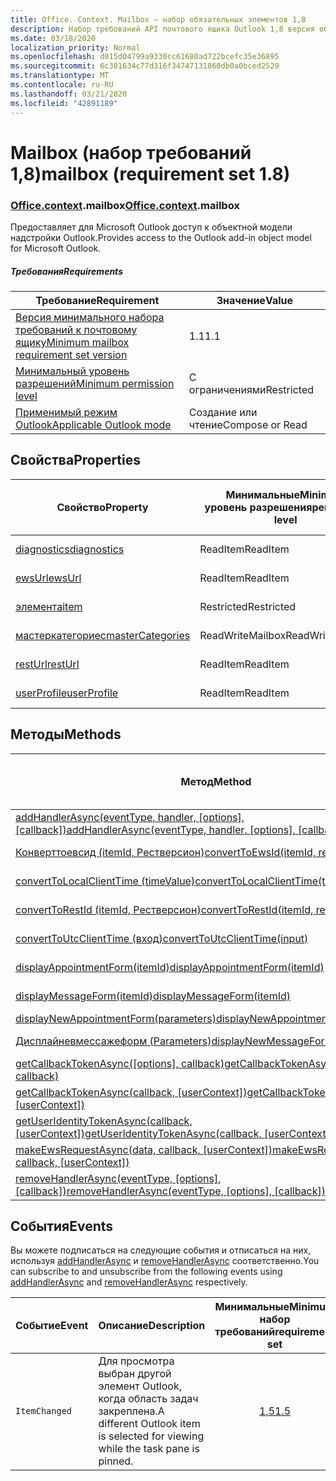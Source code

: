```yaml
---
title: Office. Context. Mailbox — набор обязательных элементов 1,8
description: Набор требований API почтового ящика Outlook 1,8 версия объектной модели почтового ящика.
ms.date: 03/18/2020
localization_priority: Normal
ms.openlocfilehash: d015d04799a9330cc61680ad722bcefc35e36895
ms.sourcegitcommit: 6c381634c77d316f34747131860db0a0bced2529
ms.translationtype: MT
ms.contentlocale: ru-RU
ms.lasthandoff: 03/21/2020
ms.locfileid: "42891189"
---
```

# <a name="mailbox-requirement-set-18"></a><span data-ttu-id="462fc-103">Mailbox (набор требований 1,8)</span><span class="sxs-lookup"><span data-stu-id="462fc-103">mailbox (requirement set 1.8)</span></span>

### <a name="officecontextmailbox"></a><span data-ttu-id="462fc-104">[Office](office.md)[.context](office.context.md).mailbox</span><span class="sxs-lookup"><span data-stu-id="462fc-104">[Office](office.md)[.context](office.context.md).mailbox</span></span>

<span data-ttu-id="462fc-105">Предоставляет для Microsoft Outlook доступ к объектной модели надстройки Outlook.</span><span class="sxs-lookup"><span data-stu-id="462fc-105">Provides access to the Outlook add-in object model for Microsoft Outlook.</span></span>

##### <a name="requirements"></a><span data-ttu-id="462fc-106">Требования</span><span class="sxs-lookup"><span data-stu-id="462fc-106">Requirements</span></span>

|<span data-ttu-id="462fc-107">Требование</span><span class="sxs-lookup"><span data-stu-id="462fc-107">Requirement</span></span>| <span data-ttu-id="462fc-108">Значение</span><span class="sxs-lookup"><span data-stu-id="462fc-108">Value</span></span>|
|---|---|
|[<span data-ttu-id="462fc-109">Версия минимального набора требований к почтовому ящику</span><span class="sxs-lookup"><span data-stu-id="462fc-109">Minimum mailbox requirement set version</span></span>](../../requirement-sets/outlook-api-requirement-sets.md)| <span data-ttu-id="462fc-110">1.1</span><span class="sxs-lookup"><span data-stu-id="462fc-110">1.1</span></span>|
|[<span data-ttu-id="462fc-111">Минимальный уровень разрешений</span><span class="sxs-lookup"><span data-stu-id="462fc-111">Minimum permission level</span></span>](../../../outlook/understanding-outlook-add-in-permissions.md)| <span data-ttu-id="462fc-112">С ограничениями</span><span class="sxs-lookup"><span data-stu-id="462fc-112">Restricted</span></span>|
|[<span data-ttu-id="462fc-113">Применимый режим Outlook</span><span class="sxs-lookup"><span data-stu-id="462fc-113">Applicable Outlook mode</span></span>](../../../outlook/outlook-add-ins-overview.md#extension-points)| <span data-ttu-id="462fc-114">Создание или чтение</span><span class="sxs-lookup"><span data-stu-id="462fc-114">Compose or Read</span></span>|

## <a name="properties"></a><span data-ttu-id="462fc-115">Свойства</span><span class="sxs-lookup"><span data-stu-id="462fc-115">Properties</span></span>

| <span data-ttu-id="462fc-116">Свойство</span><span class="sxs-lookup"><span data-stu-id="462fc-116">Property</span></span> | <span data-ttu-id="462fc-117">Минимальные</span><span class="sxs-lookup"><span data-stu-id="462fc-117">Minimum</span></span><br><span data-ttu-id="462fc-118">уровень разрешения</span><span class="sxs-lookup"><span data-stu-id="462fc-118">permission level</span></span> | <span data-ttu-id="462fc-119">Способов</span><span class="sxs-lookup"><span data-stu-id="462fc-119">Modes</span></span> | <span data-ttu-id="462fc-120">Тип возвращаемых данных</span><span class="sxs-lookup"><span data-stu-id="462fc-120">Return type</span></span> | <span data-ttu-id="462fc-121">Минимальные</span><span class="sxs-lookup"><span data-stu-id="462fc-121">Minimum</span></span><br><span data-ttu-id="462fc-122">набор требований</span><span class="sxs-lookup"><span data-stu-id="462fc-122">requirement set</span></span> |
|---|---|---|---|:---:|
| [<span data-ttu-id="462fc-123">diagnostics</span><span class="sxs-lookup"><span data-stu-id="462fc-123">diagnostics</span></span>](/javascript/api/outlook/office.mailbox?view=outlook-js-1.8#diagnostics) | <span data-ttu-id="462fc-124">ReadItem</span><span class="sxs-lookup"><span data-stu-id="462fc-124">ReadItem</span></span> | <span data-ttu-id="462fc-125">Создание</span><span class="sxs-lookup"><span data-stu-id="462fc-125">Compose</span></span><br><span data-ttu-id="462fc-126">Чтение</span><span class="sxs-lookup"><span data-stu-id="462fc-126">Read</span></span> | [<span data-ttu-id="462fc-127">Диагностики</span><span class="sxs-lookup"><span data-stu-id="462fc-127">Diagnostics</span></span>](/javascript/api/outlook/office.diagnostics?view=outlook-js-1.8) | [<span data-ttu-id="462fc-128">1.1</span><span class="sxs-lookup"><span data-stu-id="462fc-128">1.1</span></span>](../requirement-set-1.1/outlook-requirement-set-1.1.md) |
| [<span data-ttu-id="462fc-129">ewsUrl</span><span class="sxs-lookup"><span data-stu-id="462fc-129">ewsUrl</span></span>](/javascript/api/outlook/office.mailbox?view=outlook-js-1.8#ewsurl) | <span data-ttu-id="462fc-130">ReadItem</span><span class="sxs-lookup"><span data-stu-id="462fc-130">ReadItem</span></span> | <span data-ttu-id="462fc-131">Создание</span><span class="sxs-lookup"><span data-stu-id="462fc-131">Compose</span></span><br><span data-ttu-id="462fc-132">Чтение</span><span class="sxs-lookup"><span data-stu-id="462fc-132">Read</span></span> | <span data-ttu-id="462fc-133">String</span><span class="sxs-lookup"><span data-stu-id="462fc-133">String</span></span> | [<span data-ttu-id="462fc-134">1.1</span><span class="sxs-lookup"><span data-stu-id="462fc-134">1.1</span></span>](../requirement-set-1.1/outlook-requirement-set-1.1.md) |
| [<span data-ttu-id="462fc-135">элемента</span><span class="sxs-lookup"><span data-stu-id="462fc-135">item</span></span>](office.context.mailbox.item.md) | <span data-ttu-id="462fc-136">Restricted</span><span class="sxs-lookup"><span data-stu-id="462fc-136">Restricted</span></span> | <span data-ttu-id="462fc-137">Создание</span><span class="sxs-lookup"><span data-stu-id="462fc-137">Compose</span></span><br><span data-ttu-id="462fc-138">Чтение</span><span class="sxs-lookup"><span data-stu-id="462fc-138">Read</span></span> | [<span data-ttu-id="462fc-139">Элемент</span><span class="sxs-lookup"><span data-stu-id="462fc-139">Item</span></span>](/javascript/api/outlook/office.item?view=outlook-js-1.8) | [<span data-ttu-id="462fc-140">1.1</span><span class="sxs-lookup"><span data-stu-id="462fc-140">1.1</span></span>](../requirement-set-1.1/outlook-requirement-set-1.1.md) |
| [<span data-ttu-id="462fc-141">мастеркатегориес</span><span class="sxs-lookup"><span data-stu-id="462fc-141">masterCategories</span></span>](/javascript/api/outlook/office.mailbox?view=outlook-js-1.8#mastercategories) | <span data-ttu-id="462fc-142">ReadWriteMailbox</span><span class="sxs-lookup"><span data-stu-id="462fc-142">ReadWriteMailbox</span></span> | <span data-ttu-id="462fc-143">Создание</span><span class="sxs-lookup"><span data-stu-id="462fc-143">Compose</span></span><br><span data-ttu-id="462fc-144">Чтение</span><span class="sxs-lookup"><span data-stu-id="462fc-144">Read</span></span> | [<span data-ttu-id="462fc-145">MasterCategories</span><span class="sxs-lookup"><span data-stu-id="462fc-145">MasterCategories</span></span>](/javascript/api/outlook/office.mastercategories?view=outlook-js-1.8) | [<span data-ttu-id="462fc-146">1,8</span><span class="sxs-lookup"><span data-stu-id="462fc-146">1.8</span></span>](../requirement-set-1.8/outlook-requirement-set-1.8.md) |
| [<span data-ttu-id="462fc-147">restUrl</span><span class="sxs-lookup"><span data-stu-id="462fc-147">restUrl</span></span>](/javascript/api/outlook/office.mailbox?view=outlook-js-1.8#resturl) | <span data-ttu-id="462fc-148">ReadItem</span><span class="sxs-lookup"><span data-stu-id="462fc-148">ReadItem</span></span> | <span data-ttu-id="462fc-149">Создание</span><span class="sxs-lookup"><span data-stu-id="462fc-149">Compose</span></span><br><span data-ttu-id="462fc-150">Чтение</span><span class="sxs-lookup"><span data-stu-id="462fc-150">Read</span></span> | <span data-ttu-id="462fc-151">String</span><span class="sxs-lookup"><span data-stu-id="462fc-151">String</span></span> | [<span data-ttu-id="462fc-152">1,5</span><span class="sxs-lookup"><span data-stu-id="462fc-152">1.5</span></span>](../requirement-set-1.5/outlook-requirement-set-1.5.md) |
| [<span data-ttu-id="462fc-153">userProfile</span><span class="sxs-lookup"><span data-stu-id="462fc-153">userProfile</span></span>](/javascript/api/outlook/office.mailbox?view=outlook-js-1.8#userprofile) | <span data-ttu-id="462fc-154">ReadItem</span><span class="sxs-lookup"><span data-stu-id="462fc-154">ReadItem</span></span> | <span data-ttu-id="462fc-155">Создание</span><span class="sxs-lookup"><span data-stu-id="462fc-155">Compose</span></span><br><span data-ttu-id="462fc-156">Чтение</span><span class="sxs-lookup"><span data-stu-id="462fc-156">Read</span></span> | [<span data-ttu-id="462fc-157">UserProfile</span><span class="sxs-lookup"><span data-stu-id="462fc-157">UserProfile</span></span>](/javascript/api/outlook/office.userprofile?view=outlook-js-1.8) | [<span data-ttu-id="462fc-158">1.1</span><span class="sxs-lookup"><span data-stu-id="462fc-158">1.1</span></span>](../requirement-set-1.1/outlook-requirement-set-1.1.md) |

## <a name="methods"></a><span data-ttu-id="462fc-159">Методы</span><span class="sxs-lookup"><span data-stu-id="462fc-159">Methods</span></span>

| <span data-ttu-id="462fc-160">Метод</span><span class="sxs-lookup"><span data-stu-id="462fc-160">Method</span></span> | <span data-ttu-id="462fc-161">Минимальные</span><span class="sxs-lookup"><span data-stu-id="462fc-161">Minimum</span></span><br><span data-ttu-id="462fc-162">уровень разрешения</span><span class="sxs-lookup"><span data-stu-id="462fc-162">permission level</span></span> | <span data-ttu-id="462fc-163">Способов</span><span class="sxs-lookup"><span data-stu-id="462fc-163">Modes</span></span> | <span data-ttu-id="462fc-164">Минимальные</span><span class="sxs-lookup"><span data-stu-id="462fc-164">Minimum</span></span><br><span data-ttu-id="462fc-165">набор требований</span><span class="sxs-lookup"><span data-stu-id="462fc-165">requirement set</span></span> |
|---|---|---|:---:|
| <span data-ttu-id="462fc-166">[addHandlerAsync(eventType, handler, [options], [callback])](/javascript/api/outlook/office.mailbox?view=outlook-js-1.8#addhandlerasync-eventtype--handler--options--callback-)</span><span class="sxs-lookup"><span data-stu-id="462fc-166">[addHandlerAsync(eventType, handler, [options], [callback])](/javascript/api/outlook/office.mailbox?view=outlook-js-1.8#addhandlerasync-eventtype--handler--options--callback-)</span></span> | <span data-ttu-id="462fc-167">ReadItem</span><span class="sxs-lookup"><span data-stu-id="462fc-167">ReadItem</span></span> | <span data-ttu-id="462fc-168">Создание</span><span class="sxs-lookup"><span data-stu-id="462fc-168">Compose</span></span><br><span data-ttu-id="462fc-169">Чтение</span><span class="sxs-lookup"><span data-stu-id="462fc-169">Read</span></span> | [<span data-ttu-id="462fc-170">1,5</span><span class="sxs-lookup"><span data-stu-id="462fc-170">1.5</span></span>](../requirement-set-1.5/outlook-requirement-set-1.5.md) |
| [<span data-ttu-id="462fc-171">Конверттоевсид (itemId, Рестверсион)</span><span class="sxs-lookup"><span data-stu-id="462fc-171">convertToEwsId(itemId, restVersion)</span></span>](/javascript/api/outlook/office.mailbox?view=outlook-js-1.8#converttoewsid-itemid--restversion-) | <span data-ttu-id="462fc-172">Restricted</span><span class="sxs-lookup"><span data-stu-id="462fc-172">Restricted</span></span> | <span data-ttu-id="462fc-173">Создание</span><span class="sxs-lookup"><span data-stu-id="462fc-173">Compose</span></span><br><span data-ttu-id="462fc-174">Чтение</span><span class="sxs-lookup"><span data-stu-id="462fc-174">Read</span></span> | [<span data-ttu-id="462fc-175">1.3</span><span class="sxs-lookup"><span data-stu-id="462fc-175">1.3</span></span>](../requirement-set-1.3/outlook-requirement-set-1.3.md) |
| [<span data-ttu-id="462fc-176">convertToLocalClientTime (timeValue)</span><span class="sxs-lookup"><span data-stu-id="462fc-176">convertToLocalClientTime(timeValue)</span></span>](/javascript/api/outlook/office.mailbox?view=outlook-js-1.8#converttolocalclienttime-timevalue-) | <span data-ttu-id="462fc-177">ReadItem</span><span class="sxs-lookup"><span data-stu-id="462fc-177">ReadItem</span></span> | <span data-ttu-id="462fc-178">Создание</span><span class="sxs-lookup"><span data-stu-id="462fc-178">Compose</span></span><br><span data-ttu-id="462fc-179">Чтение</span><span class="sxs-lookup"><span data-stu-id="462fc-179">Read</span></span> | [<span data-ttu-id="462fc-180">1.1</span><span class="sxs-lookup"><span data-stu-id="462fc-180">1.1</span></span>](../requirement-set-1.1/outlook-requirement-set-1.1.md) |
| [<span data-ttu-id="462fc-181">convertToRestId (itemId, Рестверсион)</span><span class="sxs-lookup"><span data-stu-id="462fc-181">convertToRestId(itemId, restVersion)</span></span>](/javascript/api/outlook/office.mailbox?view=outlook-js-1.8#converttorestid-itemid--restversion-) | <span data-ttu-id="462fc-182">Restricted</span><span class="sxs-lookup"><span data-stu-id="462fc-182">Restricted</span></span> | <span data-ttu-id="462fc-183">Создание</span><span class="sxs-lookup"><span data-stu-id="462fc-183">Compose</span></span><br><span data-ttu-id="462fc-184">Чтение</span><span class="sxs-lookup"><span data-stu-id="462fc-184">Read</span></span> | [<span data-ttu-id="462fc-185">1.3</span><span class="sxs-lookup"><span data-stu-id="462fc-185">1.3</span></span>](../requirement-set-1.3/outlook-requirement-set-1.3.md) |
| [<span data-ttu-id="462fc-186">convertToUtcClientTime (вход)</span><span class="sxs-lookup"><span data-stu-id="462fc-186">convertToUtcClientTime(input)</span></span>](/javascript/api/outlook/office.mailbox?view=outlook-js-1.8#converttoutcclienttime-input-) | <span data-ttu-id="462fc-187">ReadItem</span><span class="sxs-lookup"><span data-stu-id="462fc-187">ReadItem</span></span> | <span data-ttu-id="462fc-188">Создание</span><span class="sxs-lookup"><span data-stu-id="462fc-188">Compose</span></span><br><span data-ttu-id="462fc-189">Чтение</span><span class="sxs-lookup"><span data-stu-id="462fc-189">Read</span></span> | [<span data-ttu-id="462fc-190">1.1</span><span class="sxs-lookup"><span data-stu-id="462fc-190">1.1</span></span>](../requirement-set-1.1/outlook-requirement-set-1.1.md) |
| [<span data-ttu-id="462fc-191">displayAppointmentForm(itemId)</span><span class="sxs-lookup"><span data-stu-id="462fc-191">displayAppointmentForm(itemId)</span></span>](/javascript/api/outlook/office.mailbox?view=outlook-js-1.8#displayappointmentform-itemid-) | <span data-ttu-id="462fc-192">ReadItem</span><span class="sxs-lookup"><span data-stu-id="462fc-192">ReadItem</span></span> | <span data-ttu-id="462fc-193">Создание</span><span class="sxs-lookup"><span data-stu-id="462fc-193">Compose</span></span><br><span data-ttu-id="462fc-194">Чтение</span><span class="sxs-lookup"><span data-stu-id="462fc-194">Read</span></span> | [<span data-ttu-id="462fc-195">1.1</span><span class="sxs-lookup"><span data-stu-id="462fc-195">1.1</span></span>](../requirement-set-1.1/outlook-requirement-set-1.1.md) |
| [<span data-ttu-id="462fc-196">displayMessageForm(itemId)</span><span class="sxs-lookup"><span data-stu-id="462fc-196">displayMessageForm(itemId)</span></span>](/javascript/api/outlook/office.mailbox?view=outlook-js-1.8#displaymessageform-itemid-) | <span data-ttu-id="462fc-197">ReadItem</span><span class="sxs-lookup"><span data-stu-id="462fc-197">ReadItem</span></span> | <span data-ttu-id="462fc-198">Создание</span><span class="sxs-lookup"><span data-stu-id="462fc-198">Compose</span></span><br><span data-ttu-id="462fc-199">Чтение</span><span class="sxs-lookup"><span data-stu-id="462fc-199">Read</span></span> | [<span data-ttu-id="462fc-200">1.1</span><span class="sxs-lookup"><span data-stu-id="462fc-200">1.1</span></span>](../requirement-set-1.1/outlook-requirement-set-1.1.md) |
| [<span data-ttu-id="462fc-201">displayNewAppointmentForm(parameters)</span><span class="sxs-lookup"><span data-stu-id="462fc-201">displayNewAppointmentForm(parameters)</span></span>](/javascript/api/outlook/office.mailbox?view=outlook-js-1.8#displaynewappointmentform-parameters-) | <span data-ttu-id="462fc-202">ReadItem</span><span class="sxs-lookup"><span data-stu-id="462fc-202">ReadItem</span></span> | <span data-ttu-id="462fc-203">Чтение</span><span class="sxs-lookup"><span data-stu-id="462fc-203">Read</span></span> | [<span data-ttu-id="462fc-204">1.1</span><span class="sxs-lookup"><span data-stu-id="462fc-204">1.1</span></span>](../requirement-set-1.1/outlook-requirement-set-1.1.md) |
| [<span data-ttu-id="462fc-205">Дисплайневмессажеформ (Parameters)</span><span class="sxs-lookup"><span data-stu-id="462fc-205">displayNewMessageForm(parameters)</span></span>](/javascript/api/outlook/office.mailbox?view=outlook-js-1.8#displaynewmessageform-parameters-) | <span data-ttu-id="462fc-206">ReadItem</span><span class="sxs-lookup"><span data-stu-id="462fc-206">ReadItem</span></span> | <span data-ttu-id="462fc-207">Создание</span><span class="sxs-lookup"><span data-stu-id="462fc-207">Compose</span></span><br><span data-ttu-id="462fc-208">Чтение</span><span class="sxs-lookup"><span data-stu-id="462fc-208">Read</span></span> | [<span data-ttu-id="462fc-209">1,6</span><span class="sxs-lookup"><span data-stu-id="462fc-209">1.6</span></span>](../requirement-set-1.6/outlook-requirement-set-1.6.md) |
| <span data-ttu-id="462fc-210">[getCallbackTokenAsync([options], callback)](/javascript/api/outlook/office.mailbox?view=outlook-js-1.8#getcallbacktokenasync-options--callback-)</span><span class="sxs-lookup"><span data-stu-id="462fc-210">[getCallbackTokenAsync([options], callback)](/javascript/api/outlook/office.mailbox?view=outlook-js-1.8#getcallbacktokenasync-options--callback-)</span></span> | <span data-ttu-id="462fc-211">ReadItem</span><span class="sxs-lookup"><span data-stu-id="462fc-211">ReadItem</span></span> | <span data-ttu-id="462fc-212">Создание</span><span class="sxs-lookup"><span data-stu-id="462fc-212">Compose</span></span><br><span data-ttu-id="462fc-213">Чтение</span><span class="sxs-lookup"><span data-stu-id="462fc-213">Read</span></span> | [<span data-ttu-id="462fc-214">1,5</span><span class="sxs-lookup"><span data-stu-id="462fc-214">1.5</span></span>](../requirement-set-1.5/outlook-requirement-set-1.5.md) |
| <span data-ttu-id="462fc-215">[getCallbackTokenAsync(callback, [userContext])](/javascript/api/outlook/office.mailbox?view=outlook-js-1.8#getcallbacktokenasync-callback--usercontext-)</span><span class="sxs-lookup"><span data-stu-id="462fc-215">[getCallbackTokenAsync(callback, [userContext])](/javascript/api/outlook/office.mailbox?view=outlook-js-1.8#getcallbacktokenasync-callback--usercontext-)</span></span> | <span data-ttu-id="462fc-216">ReadItem</span><span class="sxs-lookup"><span data-stu-id="462fc-216">ReadItem</span></span> | <span data-ttu-id="462fc-217">Создание</span><span class="sxs-lookup"><span data-stu-id="462fc-217">Compose</span></span><br><span data-ttu-id="462fc-218">Чтение</span><span class="sxs-lookup"><span data-stu-id="462fc-218">Read</span></span> | [<span data-ttu-id="462fc-219">1.3</span><span class="sxs-lookup"><span data-stu-id="462fc-219">1.3</span></span>](../requirement-set-1.3/outlook-requirement-set-1.3.md)<br>[<span data-ttu-id="462fc-220">1.1</span><span class="sxs-lookup"><span data-stu-id="462fc-220">1.1</span></span>](../requirement-set-1.1/outlook-requirement-set-1.1.md) |
| <span data-ttu-id="462fc-221">[getUserIdentityTokenAsync(callback, [userContext])](/javascript/api/outlook/office.mailbox?view=outlook-js-1.8#getuseridentitytokenasync-callback--usercontext-)</span><span class="sxs-lookup"><span data-stu-id="462fc-221">[getUserIdentityTokenAsync(callback, [userContext])](/javascript/api/outlook/office.mailbox?view=outlook-js-1.8#getuseridentitytokenasync-callback--usercontext-)</span></span> | <span data-ttu-id="462fc-222">ReadItem</span><span class="sxs-lookup"><span data-stu-id="462fc-222">ReadItem</span></span> | <span data-ttu-id="462fc-223">Создание</span><span class="sxs-lookup"><span data-stu-id="462fc-223">Compose</span></span><br><span data-ttu-id="462fc-224">Чтение</span><span class="sxs-lookup"><span data-stu-id="462fc-224">Read</span></span> | [<span data-ttu-id="462fc-225">1.1</span><span class="sxs-lookup"><span data-stu-id="462fc-225">1.1</span></span>](../requirement-set-1.1/outlook-requirement-set-1.1.md) |
| <span data-ttu-id="462fc-226">[makeEwsRequestAsync(data, callback, [userContext])](/javascript/api/outlook/office.mailbox?view=outlook-js-1.8#makeewsrequestasync-data--callback--usercontext-)</span><span class="sxs-lookup"><span data-stu-id="462fc-226">[makeEwsRequestAsync(data, callback, [userContext])](/javascript/api/outlook/office.mailbox?view=outlook-js-1.8#makeewsrequestasync-data--callback--usercontext-)</span></span> | <span data-ttu-id="462fc-227">ReadWriteMailbox</span><span class="sxs-lookup"><span data-stu-id="462fc-227">ReadWriteMailbox</span></span> | <span data-ttu-id="462fc-228">Создание</span><span class="sxs-lookup"><span data-stu-id="462fc-228">Compose</span></span><br><span data-ttu-id="462fc-229">Чтение</span><span class="sxs-lookup"><span data-stu-id="462fc-229">Read</span></span> | [<span data-ttu-id="462fc-230">1.1</span><span class="sxs-lookup"><span data-stu-id="462fc-230">1.1</span></span>](../requirement-set-1.1/outlook-requirement-set-1.1.md) |
| <span data-ttu-id="462fc-231">[removeHandlerAsync(eventType, [options], [callback])](/javascript/api/outlook/office.mailbox?view=outlook-js-1.8#removehandlerasync-eventtype--options--callback-)</span><span class="sxs-lookup"><span data-stu-id="462fc-231">[removeHandlerAsync(eventType, [options], [callback])](/javascript/api/outlook/office.mailbox?view=outlook-js-1.8#removehandlerasync-eventtype--options--callback-)</span></span> | <span data-ttu-id="462fc-232">ReadItem</span><span class="sxs-lookup"><span data-stu-id="462fc-232">ReadItem</span></span> | <span data-ttu-id="462fc-233">Создание</span><span class="sxs-lookup"><span data-stu-id="462fc-233">Compose</span></span><br><span data-ttu-id="462fc-234">Чтение</span><span class="sxs-lookup"><span data-stu-id="462fc-234">Read</span></span> | [<span data-ttu-id="462fc-235">1,5</span><span class="sxs-lookup"><span data-stu-id="462fc-235">1.5</span></span>](../requirement-set-1.5/outlook-requirement-set-1.5.md) |

## <a name="events"></a><span data-ttu-id="462fc-236">События</span><span class="sxs-lookup"><span data-stu-id="462fc-236">Events</span></span>

<span data-ttu-id="462fc-237">Вы можете подписаться на следующие события и отписаться на них, используя [addHandlerAsync](/javascript/api/outlook/office.mailbox?view=outlook-js-1.8#addhandlerasync-eventtype--handler--options--callback-) и [removeHandlerAsync](/javascript/api/outlook/office.mailbox?view=outlook-js-1.8#removehandlerasync-eventtype--options--callback-) соответственно.</span><span class="sxs-lookup"><span data-stu-id="462fc-237">You can subscribe to and unsubscribe from the following events using [addHandlerAsync](/javascript/api/outlook/office.mailbox?view=outlook-js-1.8#addhandlerasync-eventtype--handler--options--callback-) and [removeHandlerAsync](/javascript/api/outlook/office.mailbox?view=outlook-js-1.8#removehandlerasync-eventtype--options--callback-) respectively.</span></span>

| <span data-ttu-id="462fc-238">Событие</span><span class="sxs-lookup"><span data-stu-id="462fc-238">Event</span></span> | <span data-ttu-id="462fc-239">Описание</span><span class="sxs-lookup"><span data-stu-id="462fc-239">Description</span></span> | <span data-ttu-id="462fc-240">Минимальные</span><span class="sxs-lookup"><span data-stu-id="462fc-240">Minimum</span></span><br><span data-ttu-id="462fc-241">набор требований</span><span class="sxs-lookup"><span data-stu-id="462fc-241">requirement set</span></span> |
|---|---|:---:|
|`ItemChanged`| <span data-ttu-id="462fc-242">Для просмотра выбран другой элемент Outlook, когда область задач закреплена.</span><span class="sxs-lookup"><span data-stu-id="462fc-242">A different Outlook item is selected for viewing while the task pane is pinned.</span></span> | [<span data-ttu-id="462fc-243">1,5</span><span class="sxs-lookup"><span data-stu-id="462fc-243">1.5</span></span>](../requirement-set-1.5/outlook-requirement-set-1.5.md) |
